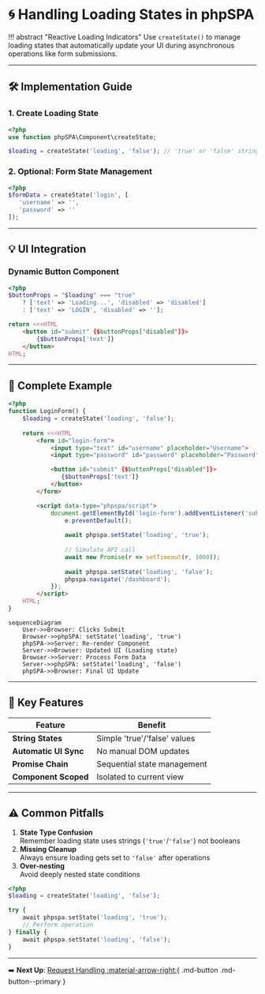 # 🌀 Handling Loading States in phpSPA

!!! abstract "Reactive Loading Indicators"
    Use `createState()` to manage loading states that automatically update your UI during asynchronous operations like form submissions.

---

## 🛠️ Implementation Guide

### 1. Create Loading State

```php title="Define loading state"
<?php
use function phpSPA\Component\createState;

$loading = createState('loading', 'false'); // 'true' or 'false' string
```

### 2. Optional: Form State Management

```php title="Form data state example"
<?php
$formData = createState('login', [
   'username' => '',
   'password' => ''
]);
```

---

## 💡 UI Integration

### Dynamic Button Component

```php title="Conditional button rendering"
<?php
$buttonProps = "$loading" === "true" 
    ? ['text' => 'Loading...', 'disabled' => 'disabled']
    : ['text' => 'LOGIN', 'disabled' => ''];

return <<<HTML
    <button id="submit" {$buttonProps['disabled']}>
        {$buttonProps['text']}
    </button>
HTML;
```

---

## 🧩 Complete Example

```php title="Login Form with Loading State"
<?php
function LoginForm() {
    $loading = createState('loading', 'false');
    
    return <<<HTML
        <form id="login-form">
            <input type="text" id="username" placeholder="Username">
            <input type="password" id="password" placeholder="Password">

            <button id="submit" {$buttonProps['disabled']}>
               {$buttonProps['text']}
            </button>
        </form>

        <script data-type="phpspa/script">
            document.getElementById('login-form').addEventListener('submit', async (e) => {
                e.preventDefault();
                
                await phpspa.setState('loading', 'true');
                
                // Simulate API call
                await new Promise(r => setTimeout(r, 1000));
                
                await phpspa.setState('loading', 'false');
                phpspa.navigate('/dashboard');
            });
        </script>
    HTML;
}
```

```mermaid
sequenceDiagram
    User->>Browser: Clicks Submit
    Browser->>phpSPA: setState('loading', 'true')
    phpSPA->>Server: Re-render Component
    Server->>Browser: Updated UI (Loading state)
    Browser->>Server: Process Form Data
    Server->>phpSPA: setState('loading', 'false')
    phpSPA->>Browser: Final UI Update
```

---

## 📌 Key Features

| Feature               | Benefit                      |
| --------------------- | ---------------------------- |
| **String States**     | Simple 'true'/'false' values |
| **Automatic UI Sync** | No manual DOM updates        |
| **Promise Chain**     | Sequential state management  |
| **Component Scoped**  | Isolated to current view     |

---

## ⚠️ Common Pitfalls

1. **State Type Confusion**  
   Remember loading state uses strings (`'true'`/`'false'`) not booleans
2. **Missing Cleanup**  
   Always ensure loading gets set to `'false'` after operations
3. **Over-nesting**  
   Avoid deeply nested state conditions

```php title="Safe state handling"
<?php
$loading = createState('loading', 'false');

try {
    await phpspa.setState('loading', 'true');
    // Perform operation
} finally {
    await phpspa.setState('loading', 'false');
}
```

---

➡️ **Next Up**: [Request Handling :material-arrow-right:](./20-request-handling.md){ .md-button .md-button--primary }
